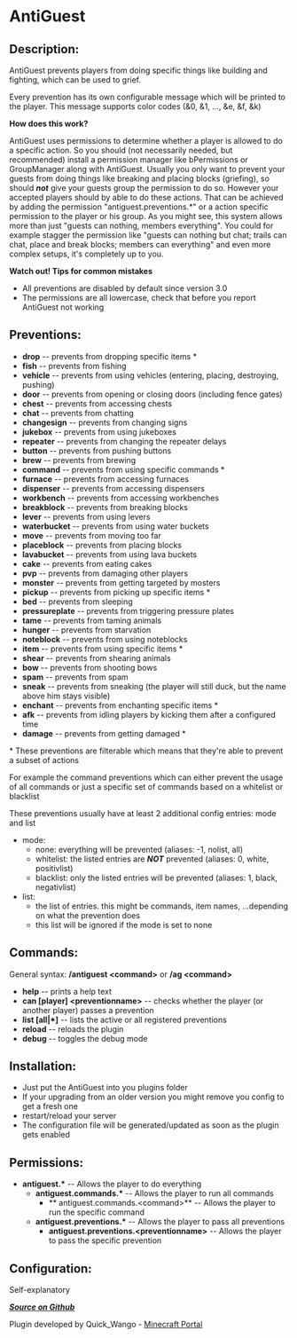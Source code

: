 AntiGuest
=========

Description:
------------
AntiGuest prevents players from doing specific things like building and fighting, which can be used to grief.

Every prevention has its own configurable message which will be printed to the player. This message supports color codes (&0, &1, ..., &e, &f, &k)

**How does this work?**

AntiGuest uses permissions to determine whether a player is allowed to do a specific action.
So you should (not necessarily needed, but recommended) install a permission manager like bPermissions or GroupManager along with AntiGuest.
Usually you only want to prevent your guests from doing things like breaking and placing blocks (griefing),
so should ***not*** give your guests group the permission to do so.
However your accepted players should by able to do these actions.
That can be achieved by adding the permission "antiguest.preventions.*" or a action specific permission to the player or his group.
As you might see, this system allows more than just "guests can nothing, members everything".
You could for example stagger the permission like "guests can nothing but chat; trails can chat, place and break blocks; members can everything"
and even more complex setups, it's completely up to you.

**Watch out! Tips for common mistakes**

- All preventions are disabled by default since version 3.0
- The permissions are all lowercase, check that before you report AntiGuest not working

Preventions:
---------
- **drop** -- prevents from dropping specific items *
- **fish** -- prevents from fishing
- **vehicle** -- prevents from using vehicles (entering, placing, destroying, pushing)
- **door** -- prevents from opening or closing doors (including fence gates)
- **chest** -- prevents from accessing chests
- **chat** -- prevents from chatting
- **changesign** -- prevents from changing signs
- **jukebox** -- prevents from using jukeboxes
- **repeater** -- prevents from changing the repeater delays
- **button** --  prevents from pushing buttons
- **brew** -- prevents from brewing
- **command** -- prevents from using specific commands *
- **furnace** -- prevents from accessing furnaces
- **dispenser** -- prevents from accessing dispensers
- **workbench** -- prevents from accessing workbenches
- **breakblock** -- prevents from breaking blocks
- **lever** -- prevents from using levers
- **waterbucket** -- prevents from using water buckets
- **move** -- prevents from moving too far
- **placeblock** -- prevents from placing blocks
- **lavabucket** -- prevents from using lava buckets
- **cake** -- prevents from eating cakes
- **pvp** -- prevents from damaging other players
- **monster** -- prevents from getting targeted by mosters
- **pickup** -- prevents from picking up specific items *
- **bed** -- prevents from sleeping
- **pressureplate** -- prevents from triggering pressure plates
- **tame** -- prevents from taming animals
- **hunger** -- prevents from starvation
- **noteblock** -- prevents from using noteblocks
- **item** -- prevents from using specific items *
- **shear** -- prevents from shearing animals
- **bow** -- prevents from shooting bows
- **spam** -- prevents from spam
- **sneak** -- prevents from sneaking (the player will still duck, but the name above him stays visible)
- **enchant** -- prevents from enchanting specific items *
- **afk** -- prevents from idling players by kicking them after a configured time
- **damage** -- prevents from getting damaged *

\* These preventions are filterable which means that they're able to prevent a subset of actions

For example the command preventions which can either prevent the usage of all commands or just a specific set of commands based on a whitelist or blacklist

These preventions usually have at least 2 additional config entries: mode and list

- mode:
    - none: everything will be prevented (aliases: -1, nolist, all)
    - whitelist: the listed entries are ***NOT*** prevented (aliases: 0, white, positivlist)
    - blacklist: only the listed entries will be prevented (aliases: 1, black, negativlist)
- list:
    - the list of entries. this might be commands, item names, ...depending on what the prevention does
    - this list will be ignored if the mode is set to none

Commands:
---------
General syntax: **/antiguest <command\>** or **/ag <command\>**

- **help** -- prints a help text
- **can [player] <preventionname\>** -- checks whether the player (or another player) passes a prevention
- **list [all|*]** -- lists the active or all registered preventions
- **reload** -- reloads the plugin
- **debug** -- toggles the debug mode

Installation:
-------------
- Just put the AntiGuest into you plugins folder
- If your upgrading from an older version you might remove you config to get a fresh one
- restart/reload your server
- The configuration file will be generated/updated as soon as the plugin gets enabled

Permissions:
------------
- **antiguest.\*** -- Allows the player to do everything
    - **antiguest.commands.\*** -- Allows the player to run all commands
        - ** antiguest.commands.<command\>** -- Allows the player to run the specific command
    - **antiguest.preventions.\*** -- Allows the player to pass all preventions
        - **antiguest.preventions.<preventionname\>** -- Allows the player to pass the specific prevention

Configuration:
--------------
Self-explanatory

***[Source on Github](https://github.com/quickwango/AntiGuest)***

Plugin developed by Quick_Wango - [Minecraft Portal](http://mc-portal.de)
